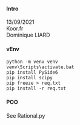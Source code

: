 #### Intro
13/09/2021  
Koor.fr  
Dominique LIARD

#### vEnv
```
python -m venv venv
venv\Scripts\activate.bat
pip install PySide6
pip install scipy
pip freeze > req.txt
pip install -r req.txt
```

#### POO
See Rational.py
